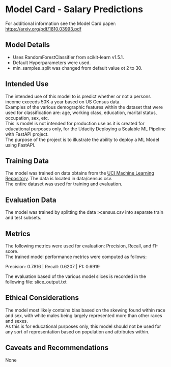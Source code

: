 # Model Card - Salary Predictions

For additional information see the Model Card paper: https://arxiv.org/pdf/1810.03993.pdf

## Model Details
* Uses RandomForestClassifier from scikit-learn v1.5.1.
* Default Hyperparameters were used.
* min_samples_split was changed from default value ot 2 to 30. 

## Intended Use
The intended use of this model to is predict whether or not a persons income exceeds 50K a year based on US Census data.    
Examples of the various demographic features within the dataset that were used for classification are: age, working class, education, marital status, occupation, sex, etc.   
This is model is not intended for production use as it is created for educational purposes only, for the Udacity Deploying a Scalable ML Pipeline with FastAPI project.   
The purpose of the project is to illustrate the ability to deploy a ML Model using FastAPI.

## Training Data
The model was trained on data obtains from the [UCI Machine Learning Repository](https://archive.ics.uci.edu/dataset/20/census+income). The data is located in data/census.csv.   
The entire dataset was used for training and evaluation.

## Evaluation Data
The model was trained by splitting the data >census.csv into separate train and test subsets.

## Metrics
The following metrics were used for evaluation: Precision, Recall, and f1-score.    
The trained model performance metrics were computed as follows:   

Precision: 0.7816 | Recall: 0.6207 | F1: 0.6919

The evaluation based of the various model slices is recorded in the following file: slice_output.txt

## Ethical Considerations
The model most likely contains bias based on the skewing found within race and sex, with white males being largely represented more than other races and sexes.   
As this is for educational purposes only, this model should not be used for any sort of representation based on population and attributes within.

## Caveats and Recommendations
None

